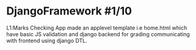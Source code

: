 # DjangoFramework #1/10 
L1:Marks Checking App 
made an applevel template i.e home.html which have basic JS validation and django backend for grading communicating with frontend using django DTL.
